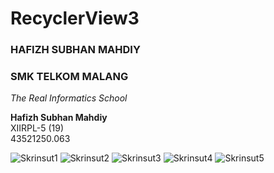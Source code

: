 # RecyclerView3
### HAFIZH SUBHAN MAHDIY
### SMK TELKOM MALANG
*The Real Informatics School*

**Hafizh Subhan Mahdiy**<br>
XIIRPL-5 (19)<br>
43521250.063

![Skrinsut1](Recycler3.png)
![Skrinsut2](Recycler3.2.png)
![Skrinsut3](Recycler3.3.png)
![Skrinsut4](Recylcer3.4.png)
![Skrinsut5](Recycler3.5.png)
